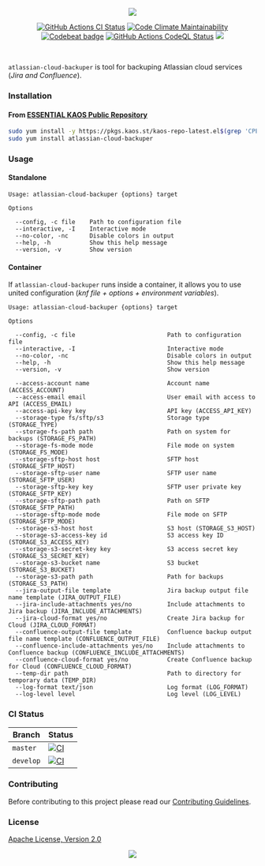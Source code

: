 <p align="center"><a href="#readme"><img src="https://gh.kaos.st/atlassian-cloud-backuper.svg" /></a></p>

<p align="center">
  <a href="https://kaos.sh/w/atlassian-cloud-backuper/ci"><img src="https://kaos.sh/w/atlassian-cloud-backuper/ci.svg" alt="GitHub Actions CI Status" /></a>
  <a href="https://kaos.sh/l/atlassian-cloud-backuper"><img src="https://kaos.sh/l/c742a6f5789762426f97.svg" alt="Code Climate Maintainability" /></a>
  <a href="https://kaos.sh/b/atlassian-cloud-backuper"><img src="https://kaos.sh/b/f337729e-ce98-4c15-9123-420f9feb443f.svg" alt="Codebeat badge" /></a>
  <a href="https://kaos.sh/w/atlassian-cloud-backuper/codeql"><img src="https://kaos.sh/w/atlassian-cloud-backuper/codeql.svg" alt="GitHub Actions CodeQL Status" /></a>
  <a href="#license"><img src="https://gh.kaos.st/apache2.svg"></a>
</p>

<br/>

`atlassian-cloud-backuper` is tool for backuping Atlassian cloud services (_Jira and Confluence_).

### Installation

#### From [ESSENTIAL KAOS Public Repository](https://kaos.sh/kaos-repo)

```bash
sudo yum install -y https://pkgs.kaos.st/kaos-repo-latest.el$(grep 'CPE_NAME' /etc/os-release | tr -d '"' | cut -d':' -f5).noarch.rpm
sudo yum install atlassian-cloud-backuper
```

### Usage

#### Standalone
```
Usage: atlassian-cloud-backuper {options} target

Options

  --config, -c file    Path to configuration file
  --interactive, -I    Interactive mode
  --no-color, -nc      Disable colors in output
  --help, -h           Show this help message
  --version, -v        Show version
```

#### Container

If `atlassian-cloud-backuper` runs inside a container, it allows you to use united configuration (_knf file + options + environment variables_).

```
Usage: atlassian-cloud-backuper {options} target

Options

  --config, -c file                          Path to configuration file
  --interactive, -I                          Interactive mode
  --no-color, -nc                            Disable colors in output
  --help, -h                                 Show this help message
  --version, -v                              Show version

  --access-account name                      Account name (ACCESS_ACCOUNT)
  --access-email email                       User email with access to API (ACCESS_EMAIL)
  --access-api-key key                       API key (ACCESS_API_KEY)
  --storage-type fs/sftp/s3                  Storage type (STORAGE_TYPE)
  --storage-fs-path path                     Path on system for backups (STORAGE_FS_PATH)
  --storage-fs-mode mode                     File mode on system (STORAGE_FS_MODE)
  --storage-sftp-host host                   SFTP host (STORAGE_SFTP_HOST)
  --storage-sftp-user name                   SFTP user name (STORAGE_SFTP_USER)
  --storage-sftp-key key                     SFTP user private key (STORAGE_SFTP_KEY)
  --storage-sftp-path path                   Path on SFTP (STORAGE_SFTP_PATH)
  --storage-sftp-mode mode                   File mode on SFTP (STORAGE_SFTP_MODE)
  --storage-s3-host host                     S3 host (STORAGE_S3_HOST)
  --storage-s3-access-key id                 S3 access key ID (STORAGE_S3_ACCESS_KEY)
  --storage-s3-secret-key key                S3 access secret key (STORAGE_S3_SECRET_KEY)
  --storage-s3-bucket name                   S3 bucket (STORAGE_S3_BUCKET)
  --storage-s3-path path                     Path for backups (STORAGE_S3_PATH)
  --jira-output-file template                Jira backup output file name template (JIRA_OUTPUT_FILE)
  --jira-include-attachments yes/no          Include attachments to Jira backup (JIRA_INCLUDE_ATTACHMENTS)
  --jira-cloud-format yes/no                 Create Jira backup for Cloud (JIRA_CLOUD_FORMAT)
  --confluence-output-file template          Confluence backup output file name template (CONFLUENCE_OUTPUT_FILE)
  --confluence-include-attachments yes/no    Include attachments to Confluence backup (CONFLUENCE_INCLUDE_ATTACHMENTS)
  --confluence-cloud-format yes/no           Create Confluence backup for Cloud (CONFLUENCE_CLOUD_FORMAT)
  --temp-dir path                            Path to directory for temporary data (TEMP_DIR)
  --log-format text/json                     Log format (LOG_FORMAT)
  --log-level level                          Log level (LOG_LEVEL)
```

### CI Status

| Branch | Status |
|--------|----------|
| `master` | [![CI](https://kaos.sh/w/atlassian-cloud-backuper/ci.svg?branch=master)](https://kaos.sh/w/atlassian-cloud-backuper/ci?query=branch:master) |
| `develop` | [![CI](https://kaos.sh/w/atlassian-cloud-backuper/ci.svg?branch=develop)](https://kaos.sh/w/atlassian-cloud-backuper/ci?query=branch:develop) |

### Contributing

Before contributing to this project please read our [Contributing Guidelines](https://github.com/essentialkaos/contributing-guidelines#contributing-guidelines).

### License

[Apache License, Version 2.0](http://www.apache.org/licenses/LICENSE-2.0)

<p align="center"><a href="https://essentialkaos.com"><img src="https://gh.kaos.st/ekgh.svg"/></a></p>
